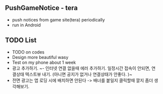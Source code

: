 ## PushGameNotice - tera
- push notices from game site(tera) periodically 
- run in Android


## TODO List
- TODO on codes
- Design more beautiful wasy
- Test on my phone about 1 week
- 광고 추가하기. 
~- 인터넷 연결 없을때 에러 추가하기. 일정시간 접속이 안되면, 연결상태 텍스트뷰 내기. (아니면 공지가 없거나 연결상태가 안좋다. )~
- 전면 광고는 앱 로딩 시에 배치하면 안된다 -> 배너를 붙일지 클릭할때 깔지 좀더 생각해보기. 